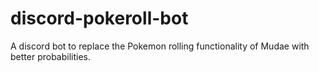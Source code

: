 # discord-pokeroll-bot
A discord bot to replace the Pokemon rolling functionality of Mudae with better probabilities.
